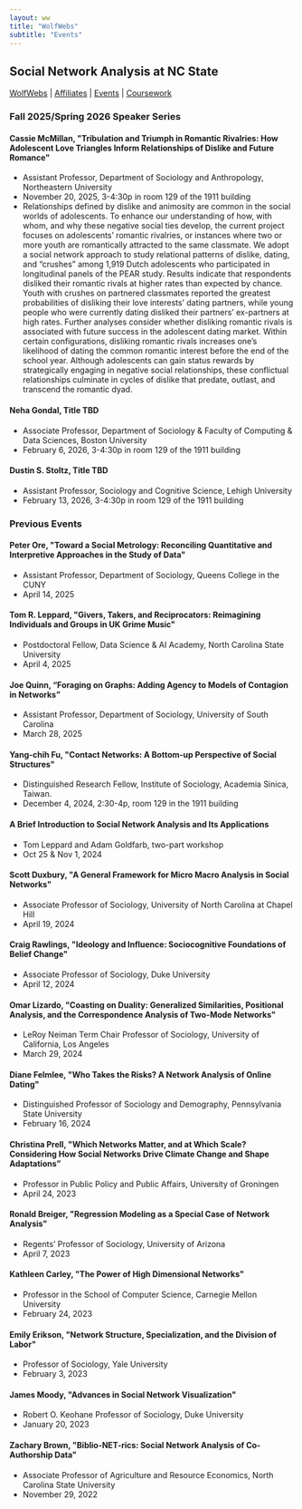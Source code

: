 ```yaml
---
layout: ww
title: "WolfWebs"
subtitle: "Events"
---
```

## Social Network Analysis at NC State

[WolfWebs](/WolfWebs/) | [Affiliates](/WolfWebs/affiliates.html) | [Events](/WolfWebs/events.html) | [Coursework](/WolfWebs/coursework.html) 

### Fall 2025/Spring 2026 Speaker Series
#### Cassie McMillan, "Tribulation and Triumph in Romantic Rivalries: How Adolescent Love Triangles Inform Relationships of Dislike and Future Romance"
 - Assistant Professor, Department of Sociology and Anthropology, Northeastern University
 - November 20, 2025, 3-4:30p in room 129 of the 1911 building
 - Relationships defined by dislike and animosity are common in the social worlds of adolescents. To enhance our understanding of how, with whom, and why these negative social ties develop, the current project focuses on adolescents’ romantic rivalries, or instances where two or more youth are romantically attracted to the same classmate. We adopt a social network approach to study relational patterns of dislike, dating, and “crushes” among 1,919 Dutch adolescents who participated in longitudinal panels of the PEAR study. Results indicate that respondents disliked their romantic rivals at higher rates than expected by chance. Youth with crushes on partnered classmates reported the greatest probabilities of disliking their love interests’ dating partners, while young people who were currently dating disliked their partners’ ex-partners at high rates. Further analyses consider whether disliking romantic rivals is associated with future success in the adolescent dating market. Within certain configurations, disliking romantic rivals increases one’s likelihood of dating the common romantic interest before the end of the school year. Although adolescents can gain status rewards by strategically engaging in negative social relationships, these conflictual relationships culminate in cycles of dislike that predate, outlast, and transcend the romantic dyad. 

#### Neha Gondal, Title TBD
 - Associate Professor, Department of Sociology & Faculty of Computing & Data Sciences, Boston University
 - February 6, 2026, 3-4:30p in room 129 of the 1911 building

#### Dustin S. Stoltz, Title TBD
 - Assistant Professor, Sociology and Cognitive Science, Lehigh University
 - February 13, 2026, 3-4:30p in room 129 of the 1911 building

### Previous Events
#### Peter Ore, "Toward a Social Metrology: Reconciling Quantitative and Interpretive Approaches in the Study of Data"
 - Assistant Professor, Department of Sociology, Queens College in the CUNY
 - April 14, 2025

#### Tom R. Leppard, "Givers, Takers, and Reciprocators: Reimagining Individuals and Groups in UK Grime Music"
 - Postdoctoral Fellow, Data Science & AI Academy, North Carolina State University
 - April 4, 2025

#### Joe Quinn, “Foraging on Graphs: Adding Agency to Models of Contagion in Networks”
 - Assistant Professor, Department of Sociology, University of South Carolina
 - March 28, 2025

#### Yang-chih Fu, "Contact Networks: A Bottom-up Perspective of Social Structures"
 - Distinguished Research Fellow, Institute of Sociology, Academia Sinica, Taiwan.
 - December 4, 2024, 2:30-4p, room 129 in the 1911 building

#### A Brief Introduction to Social Network Analysis and Its Applications
 - Tom Leppard and Adam Goldfarb, two-part workshop
 - Oct 25 & Nov 1, 2024

#### Scott Duxbury, "A General Framework for Micro Macro Analysis in Social Networks"
 - Associate Professor of Sociology, University of North Carolina at Chapel Hill
 - April 19, 2024

#### Craig Rawlings, "Ideology and Influence: Sociocognitive Foundations of Belief Change"
 - Associate Professor of Sociology, Duke University
 - April 12, 2024

#### Omar Lizardo, "Coasting on Duality: Generalized Similarities, Positional Analysis, and the Correspondence Analysis of Two-Mode Networks"
 - LeRoy Neiman Term Chair Professor of Sociology, University of California, Los Angeles
 - March 29, 2024

#### Diane Felmlee, "Who Takes the Risks? A Network Analysis of Online Dating"
 - Distinguished Professor of Sociology and Demography, Pennsylvania State University
 - February 16, 2024

#### Christina Prell, "Which Networks Matter, and at Which Scale? Considering How Social Networks Drive Climate Change and Shape Adaptations”
 - Professor in Public Policy and Public Affairs, University of Groningen
 - April 24, 2023

#### Ronald Breiger, "Regression Modeling as a Special Case of Network Analysis"
 - Regents’ Professor of Sociology, University of Arizona
 - April 7, 2023

#### Kathleen Carley, "The Power of High Dimensional Networks"
 - Professor in the School of Computer Science, Carnegie Mellon University
 - February 24, 2023

#### Emily Erikson, "Network Structure, Specialization, and the Division of Labor"
 - Professor of Sociology, Yale University
 - February 3, 2023

#### James Moody, "Advances in Social Network Visualization"
 - Robert O. Keohane Professor of Sociology, Duke University
 - January 20, 2023

#### Zachary Brown, "Biblio-NET-rics: Social Network Analysis of Co-Authorship Data"
 - Associate Professor of Agriculture and Resource Economics, North Carolina State University
 - November 29, 2022
